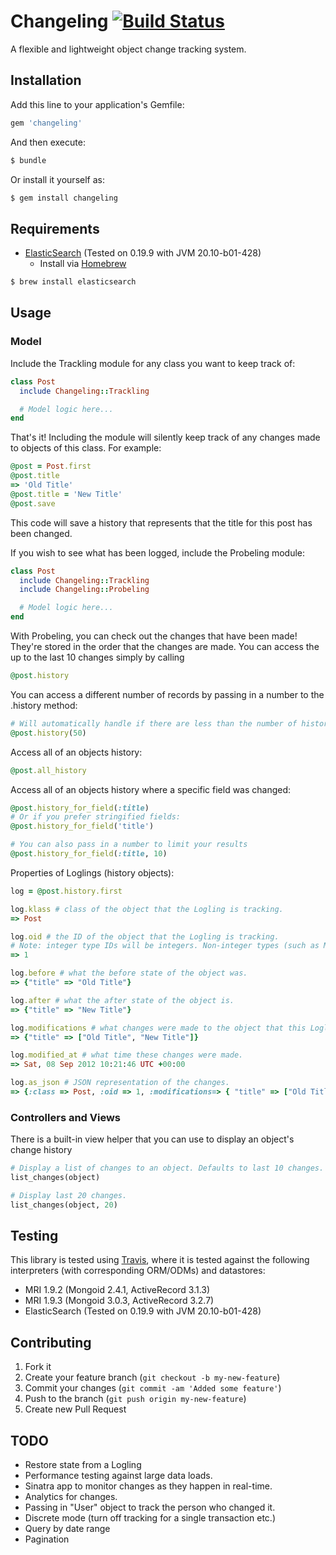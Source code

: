 # Changeling [![Build Status][travis-image]][travis-link]

[travis-image]: https://secure.travis-ci.org/hahuang65/Changeling.png?branch=master
[travis-link]: http://travis-ci.org/hahuang65/Changeling
[travis-home]: http://travis-ci.org/
[brew-home]: http://mxcl.github.com/homebrew/
[elasticsearch-home]: http://www.elasticsearch.org

A flexible and lightweight object change tracking system.

## Installation

Add this line to your application's Gemfile:

```ruby
gem 'changeling'
```

And then execute:

```sh
$ bundle
```

Or install it yourself as:

```sh
$ gem install changeling
```

## Requirements

* [ElasticSearch][elasticsearch-home] (Tested on 0.19.9 with JVM 20.10-b01-428)
  * Install via [Homebrew][brew-home]

```sh
$ brew install elasticsearch
```

## Usage

### Model

Include the Trackling module for any class you want to keep track of:

```ruby
class Post
  include Changeling::Trackling

  # Model logic here...
end
```

That's it! Including the module will silently keep track of any changes made to objects of this class.
For example:

```ruby
@post = Post.first
@post.title
=> 'Old Title'
@post.title = 'New Title'
@post.save
```

This code will save a history that represents that the title for this post has been changed.

If you wish to see what has been logged, include the Probeling module:

```ruby
class Post
  include Changeling::Trackling
  include Changeling::Probeling

  # Model logic here...
end
```

With Probeling, you can check out the changes that have been made! They're stored in the order that the changes are made.
You can access the up to the last 10 changes simply by calling

```ruby
@post.history
```

You can access a different number of records by passing in a number to the .history method:

```ruby
# Will automatically handle if there are less than the number of histories requested.
@post.history(50)
```

Access all of an objects history:

```ruby
@post.all_history
```

Access all of an objects history where a specific field was changed:

```ruby
@post.history_for_field(:title)
# Or if you prefer stringified fields:
@post.history_for_field('title')

# You can also pass in a number to limit your results
@post.history_for_field(:title, 10)
```

Properties of Loglings (history objects):

```ruby
log = @post.history.first

log.klass # class of the object that the Logling is tracking.
=> Post

log.oid # the ID of the object that the Logling is tracking.
# Note: integer type IDs will be integers. Non-integer types (such as Mongo's IDs) will be represented as a string.
=> 1

log.before # what the before state of the object was.
=> {"title" => "Old Title"}

log.after # what the after state of the object is.
=> {"title" => "New Title"}

log.modifications # what changes were made to the object that this Logling recorded. Basically a roll up of the .before and .after methods.
=> {"title" => ["Old Title", "New Title"]}

log.modified_at # what time these changes were made.
=> Sat, 08 Sep 2012 10:21:46 UTC +00:00

log.as_json # JSON representation of the changes.
=> {:class => Post, :oid => 1, :modifications=> { "title" => ["Old Title", "New Title"] }, :modified_at => Sat, 08 Sep 2012 10:21:46 UTC +00:00}
```

### Controllers and Views

There is a built-in view helper that you can use to display an object's change history

```ruby
# Display a list of changes to an object. Defaults to last 10 changes.
list_changes(object)

# Display last 20 changes.
list_changes(object, 20)
```

## Testing

This library is tested using [Travis][travis-home], where it is tested
against the following interpreters (with corresponding ORM/ODMs) and datastores:

* MRI 1.9.2 (Mongoid 2.4.1, ActiveRecord 3.1.3)
* MRI 1.9.3 (Mongoid 3.0.3, ActiveRecord 3.2.7)
* ElasticSearch (Tested on 0.19.9 with JVM 20.10-b01-428)

## Contributing

1. Fork it
2. Create your feature branch (`git checkout -b my-new-feature`)
3. Commit your changes (`git commit -am 'Added some feature'`)
4. Push to the branch (`git push origin my-new-feature`)
5. Create new Pull Request

## TODO

* Restore state from a Logling
* Performance testing against large data loads.
* Sinatra app to monitor changes as they happen in real-time.
* Analytics for changes.
* Passing in "User" object to track the person who changed it.
* Discrete mode (turn off tracking for a single transaction etc.)
* Query by date range
* Pagination
